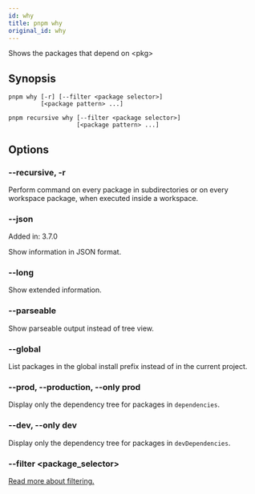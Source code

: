 ```yaml
---
id: why
title: pnpm why
original_id: why
---
```


Shows the packages that depend on &lt;pkg>

## Synopsis

```text
pnpm why [-r] [--filter <package selector>]
         [<package pattern> ...]

pnpm recursive why [--filter <package selector>]
                   [<package pattern> ...]
```

## Options

### --recursive, -r

Perform command on every package in subdirectories
or on every workspace package, when executed inside a workspace.

### --json

Added in: 3.7.0

Show information in JSON format.

### --long

Show extended information.

### --parseable

Show parseable output instead of tree view.

### --global

List packages in the global install prefix instead of in the current project.

### --prod, --production, --only prod

Display only the dependency tree for packages in `dependencies`.

### --dev, --only dev

Display only the dependency tree for packages in `devDependencies`.

### --filter &lt;package_selector>

[Read more about filtering.](../filtering)
